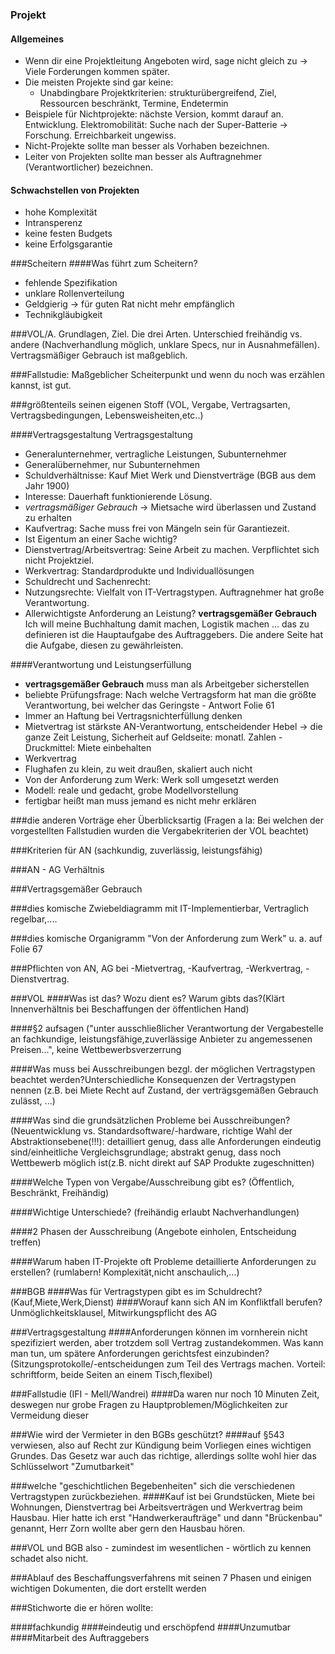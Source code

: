 ### Projekt
#### Allgemeines
* Wenn dir eine Projektleitung Angeboten wird, sage nicht gleich zu -> Viele Forderungen kommen später.
* Die meisten Projekte sind gar keine:
    * Unabdingbare Projektkriterien: strukturübergreifend, Ziel, Ressourcen beschränkt, Termine, Endetermin
* Beispiele für Nichtprojekte: nächste Version, kommt darauf an. Entwicklung. Elektromobilität: Suche nach der Super-Batterie -> Forschung. Erreichbarkeit ungewiss.
* Nicht-Projekte sollte man besser als Vorhaben bezeichnen.
* Leiter von Projekten sollte man besser als Auftragnehmer (Verantwortlicher) bezeichnen.

#### Schwachstellen von Projekten
* hohe Komplexität
* Intransperenz
* keine festen Budgets
* keine Erfolgsgarantie

###Scheitern
####Was führt zum Scheitern?
* fehlende Spezifikation
* unklare Rollenverteilung
* Geldgierig -> für guten Rat nicht mehr empfänglich
* Technikgläubigkeit

###VOL/A. Grundlagen, Ziel. Die drei Arten. Unterschied freihändig vs. andere (Nachverhandlung möglich, unklare Specs, nur in Ausnahmefällen). Vertragsmäßiger Gebrauch ist maßgeblich.

###Fallstudie: Maßgeblicher Scheiterpunkt und wenn du noch was erzählen kannst, ist gut.

###größtenteils seinen eigenen Stoff (VOL, Vergabe, Vertragsarten, Vertragsbedingungen, Lebensweisheiten,etc..)

####Vertragsgestaltung
Vertragsgestaltung

* Generalunternehmer, vertragliche Leistungen, Subunternehmer
* Generalübernehmer, nur Subunternehmen
* Schuldverhältnisse: Kauf Miet Werk und Dienstverträge (BGB aus dem Jahr 1900)
* Interesse: Dauerhaft funktionierende Lösung.
* *vertragsmäßiger Gebrauch* -> Mietsache wird überlassen und Zustand zu erhalten
* Kaufvertrag: Sache muss frei von Mängeln sein für Garantiezeit.
* Ist Eigentum an einer Sache wichtig?
* Dienstvertrag/Arbeitsvertrag: Seine Arbeit zu machen. Verpflichtet sich nicht Projektziel.
* Werkvertrag: Standardprodukte und Individuallösungen
* Schuldrecht und Sachenrecht: 
* Nutzungsrechte: Vielfalt von IT-Vertragstypen. Auftragnehmer hat große Verantwortung.
* Allerwichtigste Anforderung an Leistung? **vertragsgemäßer Gebrauch** Ich will meine Buchhaltung damit machen, Logistik machen … das zu definieren ist die Hauptaufgabe des Auftraggebers. Die andere Seite hat die Aufgabe, diesen zu gewährleisten.

####Verantwortung und Leistungserfüllung

* **vertragsgemäßer Gebrauch** muss man als Arbeitgeber sicherstellen
* beliebte Prüfungsfrage: Nach welche Vertragsform hat man die größte Verantwortung, bei welcher das Geringste - Antwort Folie 61
* Immer an Haftung bei Vertragsnichterfüllung denken
* Mietvertrag ist stärkste AN-Verantwortung, entscheidender Hebel -> die ganze Zeit Leistung, Sicherheit auf Geldseite: monatl. Zahlen - Druckmittel: Miete einbehalten
* Werkvertrag
* Flughafen zu klein, zu weit draußen, skaliert auch nicht
* Von der Anforderung zum Werk: Werk soll umgesetzt werden
* Modell: reale und gedacht, grobe Modellvorstellung
* fertigbar heißt man muss jemand es nicht mehr erklären

###die anderen Vorträge eher Überblicksartig (Fragen a la: Bei welchen der vorgestellten Fallstudien wurden die Vergabekriterien der VOL beachtet)

###Kriterien für AN (sachkundig, zuverlässig, leistungsfähig)

###AN - AG Verhältnis

###Vertragsgemäßer Gebrauch

###dies komische Zwiebeldiagramm mit IT-Implementierbar, Vertraglich regelbar,....

###dies komische Organigramm "Von der Anforderung zum Werk" u. a. auf Folie 67

###Pflichten von AN, AG bei -Mietvertrag, -Kaufvertrag, -Werkvertrag, -Dienstvertrag.

###VOL
####Was ist das? Wozu dient es? Warum gibts das?(Klärt Innenverhältnis bei Beschaffungen der öffentlichen Hand)

####§2 aufsagen ("unter ausschließlicher Verantwortung der Vergabestelle an fachkundige, leistungsfähige,zuverlässige Anbieter zu angemessenen Preisen...", keine Wettbewerbsverzerrung

####Was muss bei Ausschreibungen bezgl. der möglichen Vertragstypen beachtet werden?Unterschiedliche Konsequenzen der Vertragstypen nennen (z.B. bei Miete Recht auf Zustand, der verträgsgemäßen Gebrauch zulässt, ...)

####Was sind die grundsätzlichen Probleme bei Ausschreibungen? (Neuentwicklung vs. Standardsoftware/-hardware, richtige Wahl der Abstraktionsebene(!!!): detailliert genug, dass alle Anforderungen eindeutig sind/einheitliche Vergleichsgrundlage; abstrakt genug, dass noch Wettbewerb möglich ist(z.B. nicht direkt auf SAP Produkte zugeschnitten)

####Welche Typen von Vergabe/Ausschreibung gibt es? (Öffentlich, Beschränkt, Freihändig)

####Wichtige Unterschiede? (freihändig erlaubt Nachverhandlungen)

####2 Phasen der Ausschreibung (Angebote einholen, Entscheidung treffen)

####Warum haben IT-Projekte oft Probleme detaillierte Anforderungen zu erstellen? (rumlabern! Komplexität,nicht anschaulich,...)

###BGB
####Was für Vertragstypen gibt es im Schuldrecht?(Kauf,Miete,Werk,Dienst)
####Worauf kann sich AN im Konfliktfall berufen? Unmöglichkeitsklausel, Mitwirkungspflicht des AG


###Vertragsgestaltung
####Anforderungen können im vornherein nicht spezifiziert werden, aber trotzdem soll Vertrag zustandekommen. Was kann man tun, um spätere Anforderungen gerichtsfest einzubinden? (Sitzungsprotokolle/-entscheidungen zum Teil des Vertrags machen. Vorteil: schriftform, beide Seiten an einem Tisch,flexibel)

###Fallstudie (IFI - Mell/Wandrei)
####Da waren nur noch 10 Minuten Zeit, deswegen nur grobe Fragen zu Hauptproblemen/Möglichkeiten zur Vermeidung dieser

###Wie wird der Vermieter in den BGBs geschützt?
####auf §543 verwiesen, also auf Recht zur Kündigung beim Vorliegen eines wichtigen Grundes. Das Gesetz war auch das richtige, allerdings sollte wohl hier das Schlüsselwort "Zumutbarkeit"

###welche "geschichtlichen Begebenheiten" sich die verschiedenen Vertragstypen zurückbeziehen. 
####Kauf ist bei Grundstücken, Miete bei Wohnungen, Dienstvertrag bei Arbeitsverträgen und Werkvertrag beim Hausbau. Hier hatte ich erst "Handwerkeraufträge" und dann "Brückenbau" genannt, Herr Zorn wollte aber gern den Hausbau hören. 

###VOL und BGB also - zumindest im wesentlichen - wörtlich zu kennen schadet also nicht.

###Ablauf des Beschaffungsverfahrens mit seinen 7 Phasen und einigen wichtigen Dokumenten, die dort erstellt werden

###Stichworte die er hören wollte:

####fachkundig
####eindeutig und erschöpfend
####Unzumutbar
####Mitarbeit des Auftraggebers